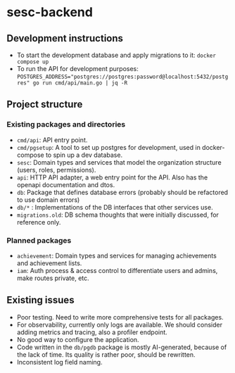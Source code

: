 # sesc-backend

## Development instructions
- To start the development database and apply migrations to it: `docker compose up`
- To run the API for development purposes: `POSTGRES_ADDRESS="postgres://postgres:password@localhost:5432/postgres" go run cmd/api/main.go | jq -R`

## Project structure
### Existing packages and directories
- `cmd/api`: API entry point.
- `cmd/pgsetup`: A tool to set up postgres for development, used in docker-compose to spin up a dev database.
- `sesc`: Domain types and services that model the organization structure (users, roles, permissions).
- `api`: HTTP API adapter, a web entry point for the API. Also has the openapi documentation and dtos.
- `db`: Package that defines database errors (probably should be refactored to use domain errors)
- `db/*` : Implementations of the DB interfaces that other services use.
- `migrations.old`: DB schema thoughts that were initially discussed, for reference only.
### Planned packages
- `achievement`: Domain types and services for managing achievements and achievement lists.
- `iam`: Auth process & access control to differentiate users and admins, make routes private, etc.

## Existing issues
- Poor testing. Need to write more comprehensive tests for all packages.
- For observability, currently only logs are available. We should consider adding metrics and tracing, also a profiler endpoint.
- No good way to configure the application.
- Code written in the `db/pgdb` package is mostly AI-generated, because of the lack of time. Its quality is rather poor, should be rewritten.
- Inconsistent log field naming.
